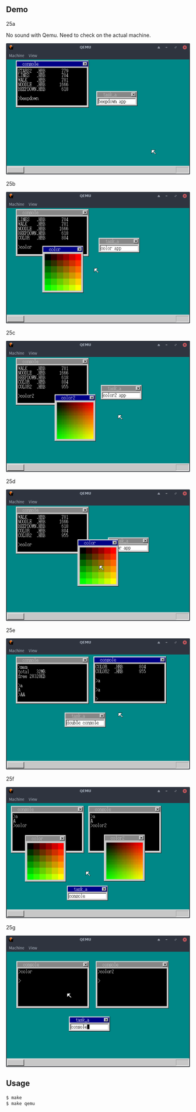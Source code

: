 ## Demo

25a

No sound with Qemu.
Need to check on the actual machine.

![template](https://github.com/watermelon892/OSPractice/blob/master/25_IncreaseConsoles/pic/25a.png)

25b

![template](https://github.com/watermelon892/OSPractice/blob/master/25_IncreaseConsoles/pic/25b.png)

25c

![template](https://github.com/watermelon892/OSPractice/blob/master/25_IncreaseConsoles/pic/25c.png)

25d

![template](https://github.com/watermelon892/OSPractice/blob/master/25_IncreaseConsoles/pic/25d.png)

25e

![template](https://github.com/watermelon892/OSPractice/blob/master/25_IncreaseConsoles/pic/25e.png)

25f

![template](https://github.com/watermelon892/OSPractice/blob/master/25_IncreaseConsoles/pic/25f.png)

25g

![template](https://github.com/watermelon892/OSPractice/blob/master/25_IncreaseConsoles/pic/25g.png)

## Usage

```
$ make
$ make qemu
```
